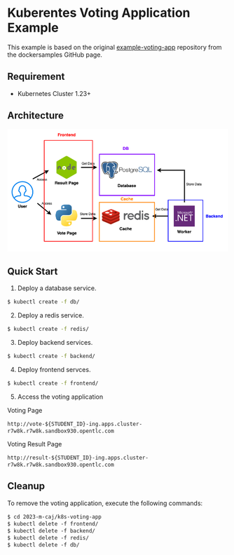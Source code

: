 # Kuberentes Voting Application Example
This example is based on the original [example-voting-app](https://github.com/dockersamples/example-voting-app) repository from the dockersamples GitHub page.

## Requirement
* Kubernetes Cluster 1.23+

## Architecture
![Kubernetes Voting Application](./img/k8s-voting-app.png)

## Quick Start
1. Deploy a database service.
```bash
$ kubectl create -f db/
```
2. Deploy a redis service.
```bash
$ kubectl create -f redis/
```
3. Deploy backend services.
```bash
$ kubectl create -f backend/
```

4. Deploy frontend servces.
```bash
$ kubectl create -f frontend/
```

5. Access the voting application

Voting Page
```
http://vote-${STUDENT_ID}-ing.apps.cluster-r7w8k.r7w8k.sandbox930.opentlc.com
```
Voting Result Page
```
http://result-${STUDENT_ID}-ing.apps.cluster-r7w8k.r7w8k.sandbox930.opentlc.com
```

## Cleanup
To remove the voting application, execute the following commands:
```
$ cd 2023-m-caj/k8s-voting-app
$ kubectl delete -f frontend/
$ kubectl delete -f backend/
$ kubectl delete -f redis/
$ kubectl delete -f db/
```